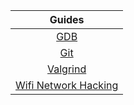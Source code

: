 | Guides |
| :----: |
| [GDB](https://github.com/jotavare/guides/blob/main/gdb.md)                           |
| [Git](https://github.com/jotavare/guides/blob/main/git.md)                           |
| [Valgrind](https://github.com/jotavare/valgrind/blob/main/gdb.md)                    |
| [Wifi Network Hacking](https://github.com/jotavare/guides/blob/main/wifi-network-hacking.md)  |
